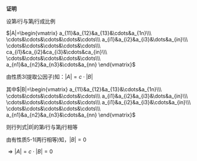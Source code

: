 **证明**

设第$i$行与第$j$行成比例

$|A|=\begin{vmatrix}
a_{11}&a_{12}&a_{13}&\cdots&a_{1n}\\\  \cdots&\cdots&\cdots&\cdots&\cdots\\\ a_{i1}&a_{i2}&a_{i3}&\dots&a_{in}\\\ \cdots&\cdots&\cdots&\cdots&\cdots\\\ 
ca_{i1}&ca_{i2}&ca_{i3}&\cdots&ca_{in}\\\ 
\cdots&\cdots&\cdots&\cdots&\cdots\\\ 
a_{n1}&a_{n2}&a_{n3}&\cdots&a_{nn}
\end{vmatrix}$

由性质3(提取公因子)知：$|A|=c\cdot|B|$

其中$|B|=\begin{vmatrix}
a_{11}&a_{12}&a_{13}&\cdots&a_{1n}\\\  \cdots&\cdots&\cdots&\cdots&\cdots\\\ a_{i1}&a_{i2}&a_{i3}&\dots&a_{in}\\\ \cdots&\cdots&\cdots&\cdots&\cdots\\\ 
a_{i1}&a_{i2}&a_{i3}&\cdots&a_{in}\\\ 
\cdots&\cdots&\cdots&\cdots&\cdots\\\ 
a_{n1}&a_{n2}&a_{n3}&\cdots&a_{nn}
\end{vmatrix}$

则行列式$|B|$的第$i$行与第$j$行相等

由有性质5-1(两行相等)知，$|B|=0$

$\Rightarrow|A|=c\cdot|B|=0$



